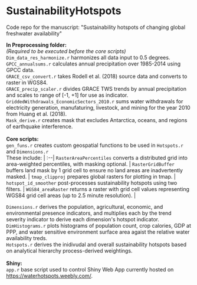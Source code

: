# SustainabilityHotspots
Code repo for the manuscript: "Sustainability hotspots of changing global freshwater availability"


**In Preprocessing folder:** <br>
*(Required to be executed before the core scripts)* <br>
`Dim_data_res_harmonize.r` harmonizes all data input to 0.5 degrees. <br> 
`GPCC_annualsums.r` calculates annual precipitation over 1985-2014 using GPCC data. <br>
`GRACE_csv_convert.r` takes Rodell et al. (2018) source data and converts to raster in WGS84. <br>
`GRACE_precip_scaler.r` divides GRACE TWS trends by annual precipitation and scales to range of [-1, +1] for use as indicator. <br>
`GriddedWithdrawals_EconomicSectors_2010.r` sums water withdrawals for electricity generation, manufaturing, livestock, and mining for the year 2010 from Huang et al. (2018). <br>
`Mask_derive.r` creates mask that excludes Antarctica, oceans, and regions of earthquake interference. <br>
<br>
**Core scripts:** <br>
`gen_funs.r` creates custom geospatial functions to be used in `Hotspots.r` and `Dimensions.r` <br>
These include: |
:--|
`RasterAreaPercentiles` converts a distributed grid into area-weighted percentiles, with masking optional. |
`RasterGridBuffer` buffers land mask by 1 grid cell to ensure no land areas are inadvertently masked. |
`tmap_clipproj` prepares global rasters for plotting in tmap. |
`hotspot_id_smoother` post-processes sustainability hotspots using two filters. |
`WGS84_areaRaster` returns a raster with grid cell values representing WGS84 grid cell areas (up to 2.5 minute resolution). |
<br>

`Dimensions.r` derives the population, agricultural, economic, and environmental presence indicators, and multiplies each by the trend severity indicator to derive each dimension's hotspot indicator. <br>
`DimHistograms.r` plots histograms of population count, crop calories, GDP at PPP, and water sensitive environment surface area agaist the relative water availability treds. <br>
`Hotspots.r` derives the inidivudal and overall sustainability hotspots based on analytical hierarchy process-derived weightings. <br>
<br>
**Shiny:** <br>
`app.r` base script used to control Shiny Web App currently hosted on https://waterhotspots.weebly.com/. <br>

